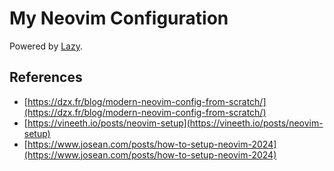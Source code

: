 # My Neovim Configuration

Powered by [Lazy](https://lazy.folke.io/).

## References

- [https://dzx.fr/blog/modern-neovim-config-from-scratch/](https://dzx.fr/blog/modern-neovim-config-from-scratch/)
- [https://vineeth.io/posts/neovim-setup](https://vineeth.io/posts/neovim-setup)
- [https://www.josean.com/posts/how-to-setup-neovim-2024](https://www.josean.com/posts/how-to-setup-neovim-2024)
